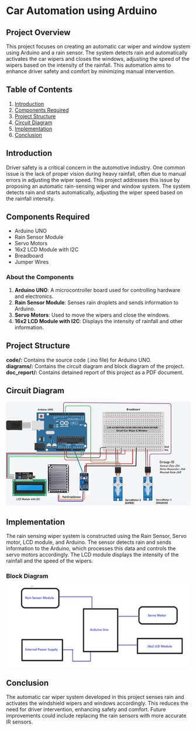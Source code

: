 # Car Automation using Arduino

## Project Overview

This project focuses on creating an automatic car wiper and window system using Arduino and a rain sensor. The system detects rain and automatically activates the car wipers and closes the windows, adjusting the speed of the wipers based on the intensity of the rainfall. This automation aims to enhance driver safety and comfort by minimizing manual intervention.

## Table of Contents

1. [Introduction](#introduction)
2. [Components Required](#components-required)
3. [Project Structure](#project-structure) 
4. [Circuit Diagram](#circuit-diagram)
5. [Implementation](#implementation)
6. [Conclusion](#conclusion)

## Introduction

Driver safety is a critical concern in the automotive industry. One common issue is the lack of proper vision during heavy rainfall, often due to manual errors in adjusting the wiper speed. This project addresses this issue by proposing an automatic rain-sensing wiper and window system. The system detects rain and starts automatically, adjusting the wiper speed based on the rainfall intensity. 

## Components Required

- Arduino UNO
- Rain Sensor Module
- Servo Motors
- 16x2 LCD Module with I2C
- Breadboard
- Jumper Wires

### About the Components

1. **Arduino UNO**: A microcontroller board used for controlling hardware and electronics.
2. **Rain Sensor Module**: Senses rain droplets and sends information to Arduino.
3. **Servo Motors**: Used to move the wipers and close the windows.
4. **16x2 LCD Module with I2C**: Displays the intensity of rainfall and other information.


## Project Structure
**code/:** Contains the source code (.ino file) for Arduino UNO.<br/>
**diagrams/:** Contains the circuit diagram and block diagram of the project.<br/>
**doc_report/:** Contains detained report of this project as a PDF document.<br/>


## Circuit Diagram

![Circuit Diagram](/diagrams/circuit-diagram.jpg)

## Implementation

The rain sensing wiper system is constructed using the Rain Sensor, Servo motor, LCD module, and Arduino. The sensor detects rain and sends information to the Arduino, which processes this data and controls the servo motors accordingly. The LCD module displays the intensity of the rainfall and the speed of the wipers.

### Block Diagram

![Block Diagram](/diagrams/block-diagram.jpg)

## Conclusion
The automatic car wiper system developed in this project senses rain and activates the windshield wipers and windows accordingly. This reduces the need for driver intervention, enhancing safety and comfort. Future improvements could include replacing the rain sensors with more accurate IR sensors.